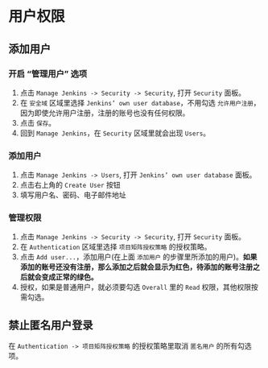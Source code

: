 # 用户权限

## 添加用户

### 开启 “管理用户” 选项

1. 点击 ```Manage Jenkins -> Security -> Security```, 打开 ```Security``` 面板。
2. 在 ```安全域``` 区域里选择 ```Jenkins’ own user database```，不用勾选 ```允许用户注册```，因为即使允许用户注册，注册的账号也没有任何权限。
3. 点击 ```保存```。
4. 回到 ```Manage Jenkins```，在 ```Security``` 区域里就会出现 ```Users```。

### 添加用户

1. 点击 ```Manage Jenkins -> Users```, 打开 ```Jenkins’ own user database``` 面板。
2. 点击右上角的 ```Create User``` 按钮
3. 填写用户名、密码、电子邮件地址

### 管理权限

1. 点击 ```Manage Jenkins -> Security -> Security```, 打开 ```Security``` 面板。
2. 在 ```Authentication``` 区域里选择 ```项目矩阵授权策略``` 的授权策略。
3. 点击 ```Add user...```，添加用户(在上面 ```添加用户``` 的步骤里所添加的用户)。**如果添加的账号还没有注册，那么添加之后就会显示为红色，待添加的账号注册之后就会变成正常的绿色。**
4. 授权，如果是普通用户，就必须要勾选 ```Overall``` 里的 ```Read``` 权限，其他权限按需勾选。

## 禁止匿名用户登录

在 ```Authentication -> 项目矩阵授权策略``` 的授权策略里取消 ```匿名用户``` 的所有勾选项。

